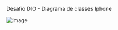 Desafio DIO - Diagrama de classes Iphone

![image](https://github.com/tiagosaraiva/desafio-dio-iphone/assets/4095892/655136d1-bed0-476d-911a-5d0b0dd422db)
